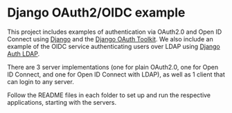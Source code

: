 # Django OAuth2/OIDC example

This project includes examples of authentication via OAuth2.0 and Open ID Connect using [Django](https://www.djangoproject.com) and the [Django OAuth Toolkit](https://github.com/jazzband/django-oauth-toolkit). We also include an example of the OIDC service authenticating users over LDAP using [Django Auth LDAP](https://github.com/django-auth-ldap/django-auth-ldap).

There are 3 server implementations (one for plain OAuth2.0, one for Open ID Connect, and one for Open ID Connect with LDAP), as well as 1 client that can login to any server.

Follow the README files in each folder to set up and run the respective applications, starting with the servers.
